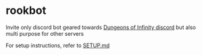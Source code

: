 # rookbot
Invite only discord bot geared towards [Dungeons of Infinity discord](discord.gg/doi) but also multi purpose for other servers


For setup instructions, refer to [SETUP.md](SETUP.md)
